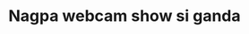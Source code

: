 ---
layout: post
title: Nagpa webcam show si ganda
duration: '13:48'
view: 157
rate: 2
video: 'https://flashservice.xvideos.com/embedframe/14546175'
category: 
 - pinay
 - pov
tags: 
 - pinay-sex
 - nagparaos
 - nene
 - mokong
 - fucked
 - jackpot
 - flawless
 - webcam
 - show
priority: 0.9
changefreq: daily
---